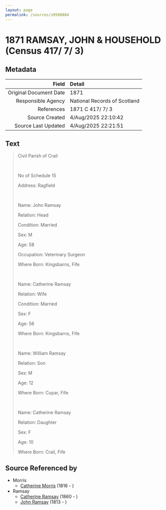 ```yaml
---
layout: page
permalink: /sources/s9560884
---
```


# 1871 RAMSAY, JOHN & HOUSEHOLD (Census 417/ 7/ 3)

## Metadata

Field | Detail
---:|:---
Original Document Date | 1871
Responsible Agency | National Records of Scotland
References | 1871 C 417/ 7/ 3
Source Created | 4/Aug/2025 22:10:42
Source Last Updated | 4/Aug/2025 22:21:51

## Text

> Civil Parish of Crail
>
> <br/>
>
> No of Schedule 15
>
> Address: Ragfield
>
> <br/>
>
> Name: John Ramsay
>
> Relation: Head
>
> Condition: Married
>
> Sex: M
>
> Age: 58
>
> Occupation: Veterinary Surgeon
>
> Where Born: Kingsbarns, Fife
>
> <br/>
>
> Name: Catherine Ramsay
>
> Relation: Wife
>
> Condition: Married
>
> Sex: F
>
> Age: 56
>
> Where Born: Kingsbarns, Fife
>
> <br/>
>
> Name: William Ramsay
>
> Relation: Son
>
> Sex: M
>
> Age: 12
>
> Where Born: Cupar, Fife
>
> <br/>
>
> Name: Catherine Ramsay
>
> Relation: Daughter
>
> Sex: F
>
> Age: 10
>
> Where Born: Crail, Fife
>

## Source Referenced by

* Morris
  * [Catherine Morris](../people/@33882736@-catherine-morris-b1816-d.md) (1816 - )
* Ramsay
  * [Catherine Ramsay](../people/@12774174@-catherine-ramsay-b1860-d.md) (1860 - )
  * [John Ramsay](../people/@33817858@-john-ramsay-b1813-d.md) (1813 - )
